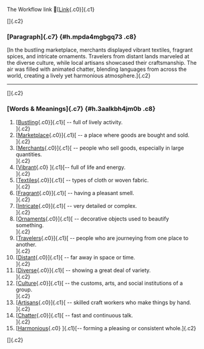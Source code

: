 The Workflow link
👏[[Link](https://www.google.com/url?q=http://www.google.com&sa=D&source=editors&ust=1758785605287953&usg=AOvVaw3OtSr3Fb61U2GlIL1tu68V){.c0}]{.c1}

[]{.c2}

### [Paragraph]{.c7} {#h.mpda4mgbgq73 .c8}

[In the bustling marketplace, merchants displayed vibrant textiles,
fragrant spices, and intricate ornaments. Travelers from distant lands
marveled at the diverse culture, while local artisans showcased their
craftsmanship. The air was filled with animated chatter, blending
languages from across the world, creating a lively yet harmonious
atmosphere.]{.c2}

------------------------------------------------------------------------

[]{.c2}

### [Words & Meanings]{.c7} {#h.3aalkbh4jm0b .c8}

1.  [[Bustling](https://www.google.com/url?q=http://www.google.com&sa=D&source=editors&ust=1758785605288726&usg=AOvVaw2p78cCZHeMmXe95F6iv21e){.c0}]{.c1}[ --
    full of lively activity.\
    ]{.c2}
2.  [[Marketplace](https://www.google.com/url?q=http://www.google.com&sa=D&source=editors&ust=1758785605288866&usg=AOvVaw2i_4HB7FmEvN3_oqzat48e){.c0}]{.c1}[ --
    a place where goods are bought and sold.\
    ]{.c2}
3.  [[Merchants](https://www.google.com/url?q=http://www.google.com&sa=D&source=editors&ust=1758785605288998&usg=AOvVaw0Q_K757mGx7wCMr0qQ-MP2){.c0}]{.c1}[ --
    people who sell goods, especially in large quantities.\
    ]{.c2}
4.  [[Vibrant](https://www.google.com/url?q=http://www.google.com&sa=D&source=editors&ust=1758785605289187&usg=AOvVaw1kWIW7_jScFnEfzpxYAQgS){.c0}
    ]{.c1}[-- full of life and energy.\
    ]{.c2}
5.  [[Textiles](https://www.google.com/url?q=http://www.google.com&sa=D&source=editors&ust=1758785605289353&usg=AOvVaw2Jb2nI6Xhuy9VcnjFvZM8G){.c0}]{.c1}[ --
    types of cloth or woven fabric.\
    ]{.c2}
6.  [[Fragrant](https://www.google.com/url?q=http://www.google.com&sa=D&source=editors&ust=1758785605289496&usg=AOvVaw03e7kFBAcilZoLi_ajSvAQ){.c0}]{.c1}[ --
    having a pleasant smell.\
    ]{.c2}
7.  [[Intricate](https://www.google.com/url?q=http://www.google.com&sa=D&source=editors&ust=1758785605289676&usg=AOvVaw3o4ioYdgP42rhQt1oqIzyO){.c0}]{.c1}[ --
    very detailed or complex.\
    ]{.c2}
8.  [[Ornaments](https://www.google.com/url?q=http://www.google.com&sa=D&source=editors&ust=1758785605289799&usg=AOvVaw3oTmiX-mLUkjZ3UA8drnqa){.c0}]{.c1}[ --
    decorative objects used to beautify something.\
    ]{.c2}
9.  [[Travelers](https://www.google.com/url?q=http://www.google.com&sa=D&source=editors&ust=1758785605289957&usg=AOvVaw3hTj7R5KacR6FkAUJZtM4b){.c0}]{.c1}[ --
    people who are journeying from one place to another.\
    ]{.c2}
10. [[Distant](https://www.google.com/url?q=http://www.google.com&sa=D&source=editors&ust=1758785605290136&usg=AOvVaw3_LoB2vBZWhJzOsa2yTQJa){.c0}]{.c1}[ --
    far away in space or time.\
    ]{.c2}
11. [[Diverse](https://www.google.com/url?q=http://www.google.com&sa=D&source=editors&ust=1758785605290299&usg=AOvVaw3p59a7kxYOk4w8m25eC8n3){.c0}]{.c1}[ --
    showing a great deal of variety.\
    ]{.c2}
12. [[Culture](https://www.google.com/url?q=http://www.google.com&sa=D&source=editors&ust=1758785605290490&usg=AOvVaw0RLkr_zm9kZN4mahp9e70d){.c0}]{.c1}[ --
    the customs, arts, and social institutions of a group.\
    ]{.c2}
13. [[Artisans](https://www.google.com/url?q=http://www.google.com&sa=D&source=editors&ust=1758785605290706&usg=AOvVaw1A7PFLAjD_-ie0OccCCkX6){.c0}]{.c1}[ --
    skilled craft workers who make things by hand.\
    ]{.c2}
14. [[Chatter](https://www.google.com/url?q=http://www.google.com&sa=D&source=editors&ust=1758785605290920&usg=AOvVaw24R70HcdqT2jpDBNG62N0v){.c0}]{.c1}[ --
    fast and continuous talk.\
    ]{.c2}
15. [[Harmonious](https://www.google.com/url?q=http://www.google.com&sa=D&source=editors&ust=1758785605291161&usg=AOvVaw3xjeK3ZqngUyQnoeGPEX7i){.c0}
    ]{.c1}[-- forming a pleasing or consistent whole.]{.c2}

[]{.c2}
